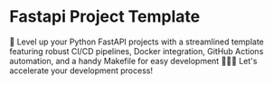 # Fastapi Project Template

🚀 Level up your Python FastAPI projects with a streamlined template featuring robust CI/CD pipelines, Docker integration, GitHub Actions automation, and a handy Makefile for easy development 🐍✨🔧 Let's accelerate your development process!